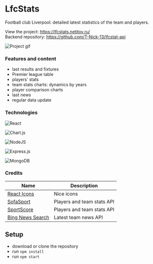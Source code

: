# LfcStats

Football club Liverpool: detailed latest statistics of the team and players.

View the project: <https://lfcstats.netitov.ru/>  
Backend repository: <https://github.com/T-Nick-13/lfcstat-api>

![Project gif](https://github.com/T-Nick-13/lfcstat/blob/main/src/images/video3%20(1).gif)

### Features and content

- last results and fixtures
- Premier league table
- players' stats
- team stats charts: dynamics by years
- player comparison charts
- last news
- regular data update

### Technologies

![React](https://img.shields.io/badge/react-%2320232a.svg?style=for-the-badge&logo=react&logoColor=%2361DAFB)

![Chart.js](https://img.shields.io/badge/chart.js-F5788D.svg?style=for-the-badge&logo=chart.js&logoColor=white)

![NodeJS](https://img.shields.io/badge/node.js-6DA55F?style=for-the-badge&logo=node.js&logoColor=white)

![Express.js](https://img.shields.io/badge/express.js-%23404d59.svg?style=for-the-badge&logo=express&logoColor=%2361DAFB)

![MongoDB](https://img.shields.io/badge/MongoDB-%234ea94b.svg?style=for-the-badge&logo=mongodb&logoColor=white)

### Credits

| Name | Description|
| --- | --- |
| [React Icons](https://react-icons.github.io/react-icons) | Nice icons |
| [SofaSport](https://rapidapi.com/tipsters/api/sofasport) | Players and team stats API |
| [SportScore](https://rapidapi.com/tipsters/api/sportscore1) | Players and team stats API  |
| [Bing News Search](https://rapidapi.com/microsoft-azure-org-microsoft-cognitive-services/api/bing-news-search1) | Latest team news API |


## Setup

- download or clone the repository
- run ```npm install```
- run ```npm start```
